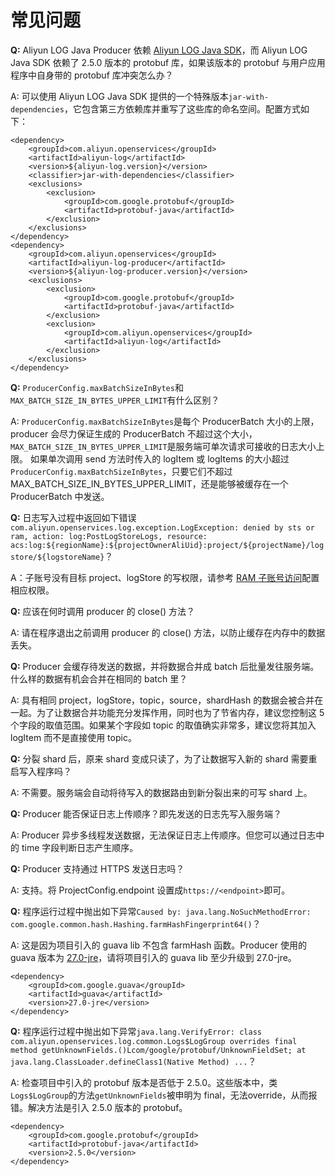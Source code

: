 # 常见问题

**Q:** Aliyun LOG Java Producer 依赖 [Aliyun LOG Java SDK](https://github.com/aliyun/aliyun-log-java-sdk)，而 Aliyun LOG Java SDK 依赖了 2.5.0 版本的 protobuf 库，如果该版本的 protobuf 与用户应用程序中自身带的 protobuf 库冲突怎么办？

A: 可以使用 Aliyun LOG Java SDK 提供的一个特殊版本`jar-with-dependencies`，它包含第三方依赖库并重写了这些库的命名空间。配置方式如下：
```
<dependency>
    <groupId>com.aliyun.openservices</groupId>
    <artifactId>aliyun-log</artifactId>
    <version>${aliyun-log.version}</version>
    <classifier>jar-with-dependencies</classifier>
    <exclusions>
        <exclusion>
            <groupId>com.google.protobuf</groupId>
            <artifactId>protobuf-java</artifactId>
        </exclusion>
    </exclusions>
</dependency>
<dependency>
    <groupId>com.aliyun.openservices</groupId>
    <artifactId>aliyun-log-producer</artifactId>
    <version>${aliyun-log-producer.version}</version>
    <exclusions>
        <exclusion>
            <groupId>com.google.protobuf</groupId>
            <artifactId>protobuf-java</artifactId>
        </exclusion>
        <exclusion>
            <groupId>com.aliyun.openservices</groupId>
            <artifactId>aliyun-log</artifactId>
        </exclusion>
    </exclusions>
</dependency>
```

**Q:** `ProducerConfig.maxBatchSizeInBytes`和`MAX_BATCH_SIZE_IN_BYTES_UPPER_LIMIT`有什么区别？

A: `ProducerConfig.maxBatchSizeInBytes`是每个 ProducerBatch 大小的上限，producer 会尽力保证生成的 ProducerBatch 不超过这个大小，`MAX_BATCH_SIZE_IN_BYTES_UPPER_LIMIT`是服务端可单次请求可接收的日志大小上限。
如果单次调用 send 方法时传入的 logItem 或 logItems 的大小超过`ProducerConfig.maxBatchSizeInBytes`，只要它们不超过 MAX_BATCH_SIZE_IN_BYTES_UPPER_LIMIT，还是能够被缓存在一个 ProducerBatch 中发送。

**Q:** 日志写入过程中返回如下错误`com.aliyun.openservices.log.exception.LogException: denied by sts or ram, action: log:PostLogStoreLogs, resource: acs:log:${regionName}:${projectOwnerAliUid}:project/${projectName}/logstore/${logstoreName}`？

A：子账号没有目标 project、logStore 的写权限，请参考 [RAM 子账号访问](https://github.com/aliyun/aliyun-log-java-producer#ram-%E5%AD%90%E8%B4%A6%E5%8F%B7%E8%AE%BF%E9%97%AE)配置相应权限。

**Q:** 应该在何时调用 producer 的 close() 方法？

A: 请在程序退出之前调用 producer 的 close() 方法，以防止缓存在内存中的数据丢失。

**Q:** Producer 会缓存待发送的数据，并将数据合并成 batch 后批量发往服务端。什么样的数据有机会合并在相同的 batch 里？

A: 具有相同 project，logStore，topic，source，shardHash 的数据会被合并在一起。为了让数据合并功能充分发挥作用，同时也为了节省内存，建议您控制这 5 个字段的取值范围。如果某个字段如 topic 的取值确实非常多，建议您将其加入 logItem 而不是直接使用 topic。

**Q:** 分裂 shard 后，原来 shard 变成只读了，为了让数据写入新的 shard 需要重启写入程序吗？

A: 不需要。服务端会自动将待写入的数据路由到新分裂出来的可写 shard 上。

**Q:** Producer 能否保证日志上传顺序？即先发送的日志先写入服务端？

A: Producer 异步多线程发送数据，无法保证日志上传顺序。但您可以通过日志中的 time 字段判断日志产生顺序。

**Q:** Producer 支持通过 HTTPS 发送日志吗？

A: 支持。将 ProjectConfig.endpoint 设置成`https://<endpoint>`即可。

**Q:** 程序运行过程中抛出如下异常`Caused by: java.lang.NoSuchMethodError: com.google.common.hash.Hashing.farmHashFingerprint64()`？

A: 这是因为项目引入的 guava lib 不包含 farmHash 函数。Producer 使用的 guava 版本为 [27.0-jre](https://github.com/aliyun/aliyun-log-java-producer/blob/master/pom.xml#L45)，请将项目引入的 guava lib 至少升级到 27.0-jre。 
```
<dependency>
    <groupId>com.google.guava</groupId>
    <artifactId>guava</artifactId>
    <version>27.0-jre</version>
</dependency>
```

**Q:** 程序运行过程中抛出如下异常`java.lang.VerifyError: class com.aliyun.openservices.log.common.Logs$LogGroup overrides final method getUnknownFields.()Lcom/google/protobuf/UnknownFieldSet;
at java.lang.ClassLoader.defineClass1(Native Method)
...`？

A: 检查项目中引入的 protobuf 版本是否低于 2.5.0。这些版本中，类`Logs$LogGroup`的方法`getUnknownFields`被申明为 final，无法override，从而报错。解决方法是引入 2.5.0 版本的 protobuf。
```
<dependency>
    <groupId>com.google.protobuf</groupId>
    <artifactId>protobuf-java</artifactId>
    <version>2.5.0</version>
</dependency>
```





